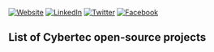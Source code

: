 [![Website][website-shield]][website-url]
[![LinkedIn][linkedin-shield]][linkedin-url]
[![Twitter][twitter-shield]][twitter-url]
[![Facebook][facebook-shield]][facebook-url]

[website-shield]: https://img.shields.io/badge/-cybertec--postgresql.com-ff9400.svg?style=flat-square&logo=mozilla-firefox&logoColor=fff
[website-url]: https://www.cybertec-postgresql.com

[linkedin-shield]: https://img.shields.io/badge/-Cybertec-0077b5.svg?style=flat-square&logo=linkedin
[linkedin-url]: https://www.linkedin.com/company/cybertec-sch-nig-&-sch-nig-gmbh

[twitter-shield]: https://img.shields.io/badge/-@PostgresSupport-1da1f2.svg?style=flat-square&logo=twitter&logoColor=fff
[twitter-url]: https://twitter.com/PostgresSupport

[facebook-shield]: https://img.shields.io/badge/-Cybertec-4172b8.svg?style=flat-square&logo=facebook&logoColor=fff
[facebook-url]: https://www.facebook.com/cybertec.postgresql


## List of Cybertec open-source projects
